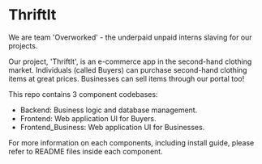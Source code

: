 # ThriftIt
We are team 'Overworked' - the underpaid unpaid interns slaving for our projects.

Our project, 'ThriftIt', is an e-commerce app in the second-hand clothing market. Individuals (called Buyers) can purchase second-hand clothing items at great prices. Businesses can sell items through our portal too!

This repo contains 3 component codebases:
- Backend: Business logic and database management.
- Frontend: Web application UI for Buyers.
- Frontend_Business: Web application UI for Businesses.

For more information on each components, including install guide, please refer to README files inside each component.
